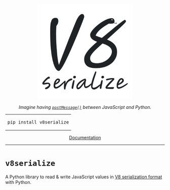 <p align="center">
  <img src="docs/v8serialize_logo_auto.svg" width="300" alt="The v8serialize logo. Monochome. Large &quot;V8&quot; and smaller &quot;serialize&quot; in a handwritten style, with the 8 stylized to look like a snake.">
</p>

<p align="center"><em>Imagine having <a href="https://developer.mozilla.org/en-US/docs/Web/API/Window/postMessage"><code>postMessage()</code></a> between JavaScript and Python.</em></p>

<table align="center">
  <tr>
    <td><pre lang="shell">pip install v8serialize</pre></td>
  </tr>
</table>

<p align="center"><a href="https://h4l.github.io/v8serialize/en/latest/">Documentation</a></p>

---

# `v8serialize`

A Python library to read & write JavaScript values in [V8 serialization format]
with Python.

[V8 serialization format]:
  https://h4l.github.io/v8serialize/en/latest/explanation/v8_serialization_format.html
